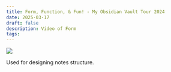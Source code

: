 ```yaml
---
title: Form, Function, & Fun! - My Obsidian Vault Tour 2024
date: 2025-03-17
draft: false
description: Video of Form
tags:
---
```

![](https://youtu.be/rAkerV8rlow?si=2tJsTx6hkkpfPbuA)

Used for designing notes structure.